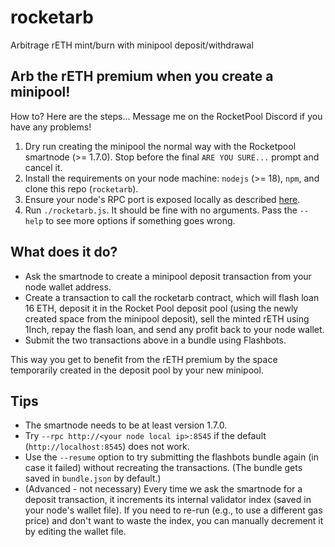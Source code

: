 # rocketarb
Arbitrage rETH mint/burn with minipool deposit/withdrawal

## Arb the rETH premium when you create a minipool!

How to? Here are the steps... Message me on the RocketPool Discord if you have
any problems!

1. Dry run creating the minipool the normal way with the Rocketpool smartnode
   (>= 1.7.0). Stop before the final `ARE YOU SURE...` prompt and cancel it.
2. Install the requirements on your node machine: `nodejs` (>= 18), `npm`, and
   clone this repo (`rocketarb`).
3. Ensure your node's RPC port is exposed locally as described
   [here](https://docs.rocketpool.net/guides/node/advanced-config.html#execution-client).
4. Run `./rocketarb.js`. It should be fine with no arguments. Pass the `--help`
   to see more options if something goes wrong.

## What does it do?
- Ask the smartnode to create a minipool deposit transaction from your node
  wallet address.
- Create a transaction to call the rocketarb contract, which will flash loan 16
  ETH, deposit it in the Rocket Pool deposit pool (using the newly created
  space from the minipool deposit), sell the minted rETH using 1Inch, repay the
  flash loan, and send any profit back to your node wallet.
- Submit the two transactions above in a bundle using Flashbots.

This way you get to benefit from the rETH premium by the space temporarily
created in the deposit pool by your new minipool.

## Tips

- The smartnode needs to be at least version 1.7.0.
- Try `--rpc http://<your node local ip>:8545` if the default
  (`http://localhost:8545`) does not work.
- Use the `--resume` option to try submitting the flashbots bundle again (in
  case it failed) without recreating the transactions. (The bundle gets saved
  in `bundle.json` by default.)
- (Advanced - not necessary) Every time we ask the smartnode for a deposit
  transaction, it increments its internal validator index (saved in your node's
  wallet file). If you need to re-run (e.g., to use a different gas price) and
  don't want to waste the index, you can manually decrement it by editing the
  wallet file.

